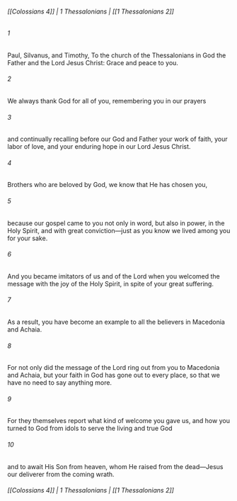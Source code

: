 ###### [[Colossians 4]] | 1 Thessalonians | [[1 Thessalonians 2]]

###### 1
Paul, Silvanus, and Timothy, To the church of the Thessalonians in God the Father and the Lord Jesus Christ: Grace and peace to you.
###### 2
We always thank God for all of you, remembering you in our prayers
###### 3
and continually recalling before our God and Father your work of faith, your labor of love, and your enduring hope in our Lord Jesus Christ.
###### 4
Brothers who are beloved by God, we know that He has chosen you,
###### 5
because our gospel came to you not only in word, but also in power, in the Holy Spirit, and with great conviction—just as you know we lived among you for your sake.
###### 6
And you became imitators of us and of the Lord when you welcomed the message with the joy of the Holy Spirit, in spite of your great suffering.
###### 7
As a result, you have become an example to all the believers in Macedonia and Achaia.
###### 8
For not only did the message of the Lord ring out from you to Macedonia and Achaia, but your faith in God has gone out to every place, so that we have no need to say anything more.
###### 9
For they themselves report what kind of welcome you gave us, and how you turned to God from idols to serve the living and true God
###### 10
and to await His Son from heaven, whom He raised from the dead—Jesus our deliverer from the coming wrath.

###### [[Colossians 4]] | 1 Thessalonians | [[1 Thessalonians 2]]
